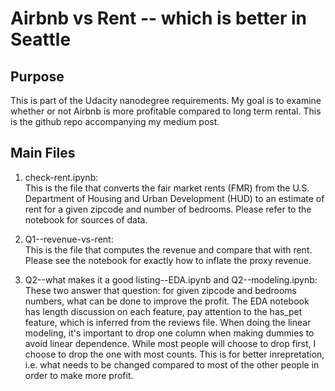 # Airbnb vs Rent -- which is better in Seattle
## Purpose
This is part of the Udacity nanodegree requirements. My goal is to examine whether or not Airbnb is more profitable compared to long term rental. This is the github repo accompanying my medium post.

## Main Files
1. check-rent.ipynb:  
This is the file that converts the fair market rents (FMR) from the U.S. Department of Housing and Urban Development (HUD) to an estimate of rent for a given zipcode and number of bedrooms. Please refer to the notebook for sources of data.

2. Q1--revenue-vs-rent:  
This is the file that computes the revenue and compare that with rent. Please see the notebook for exactly how to inflate the proxy revenue. 

3. Q2--what makes it a good listing--EDA.ipynb and Q2--modeling.ipynb:  
These two answer that question: for given zipcode and bedrooms numbers, what can be done to improve the profit. The EDA notebook has length discussion on each feature, pay attention to the has\_pet feature, which is inferred from the reviews file. When doing the linear modeling, it's important to drop one column when making dummies to avoid linear dependence. While most people will choose to drop first, I choose to drop the one with most counts. This is for better inrepretation, i.e. what needs to be changed compared to most of the other people in order to make more profit.  
